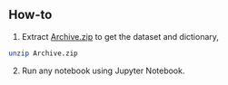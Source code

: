 ## How-to

1. Extract [Archive.zip](Archive.zip) to get the dataset and dictionary,

```bash
unzip Archive.zip
```

2. Run any notebook using Jupyter Notebook.
